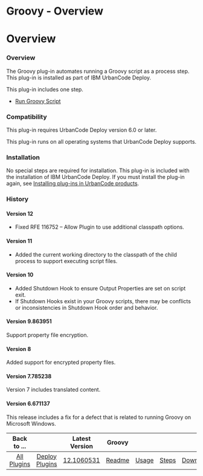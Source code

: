 
Groovy - Overview
=================

# Overview


### Overview




The Groovy plug-in automates running a Groovy script as a process step. This plug-in is installed as part of IBM UrbanCode Deploy.

This plug-in includes one step.

* [Run Groovy Script](#run_groovy_script)

### Compatibility

This plug-in requires UrbanCode Deploy version 6.0 or later.

This plug-in runs on all operating systems that UrbanCode Deploy supports.

### Installation

No special steps are required for installation. This plug-in is included with the installation of IBM UrbanCode Deploy. If you must install the plug-in again, see [Installing plug-ins in UrbanCode products](https://community.ibm.com/community/user/wasdevops/blogs/laurel-dickson-bull1/2022/06/13/install-plugins).

### History

#### Version 12

* Fixed RFE 116752 – Allow Plugin to use additional classpath options.

#### Version 11

* Added the current working directory to the classpath of the child process to support executing script files.

#### Version 10

* Added Shutdown Hook to ensure Output Properties are set on script exit.
* If Shutdown Hooks exist in your Groovy scripts, there may be conflicts or inconsistencies in Shutdown Hook order and behavior.

#### Version 9.863951

Support property file encryption.

#### Version 8

Added support for encrypted property files.

#### Version 7.785238

Version 7 includes translated content.

#### Version 6.671137

This release includes a fix for a defect that is related to running Groovy on Microsoft Windows.


|Back to ...||Latest Version|Groovy ||||
| :---: | :---: | :---: | :---: | :---: | :---: | :---: |
|[All Plugins](../../index.md)|[Deploy Plugins](../README.md)|[12.1060531](https://raw.githubusercontent.com/UrbanCode/IBM-UCD-PLUGINS/main/files/Groovy/Groovy-12.1060531.zip)|[Readme](README.md)|[Usage](usage.md)|[Steps](steps.md)|[Downloads](downloads.md)|
